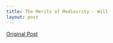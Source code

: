 ```yaml
---
title: The Merits of Mediocrity - Will
layout: post
---
```


[Original Post](https://willhath.wordpress.com/2023/03/11/the-merits-of-mediocrity/)
